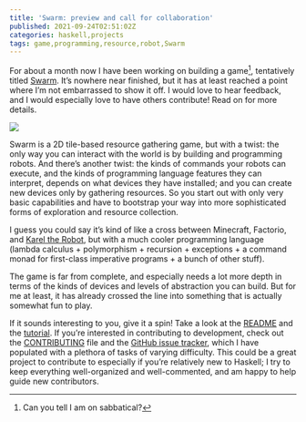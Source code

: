 ```yaml
---
title: 'Swarm: preview and call for collaboration'
published: 2021-09-24T02:51:02Z
categories: haskell,projects
tags: game,programming,resource,robot,Swarm
---
```


<p>For about a month now I have been working on building a game<a href="#fn1" class="footnote-ref" id="fnref1" role="doc-noteref"><sup>1</sup></a>, tentatively titled <a href="https://github.com/swarm-game/swarm">Swarm</a>. It’s nowhere near finished, but it has at least reached a point where I’m not embarrassed to show it off. I would love to hear feedback, and I would especially love to have others contribute! Read on for more details.</p>
<p><a href="https://github.com/swarm-game/swarm"><img src="http://byorgey.files.wordpress.com/2021/09/log.png" /></a></p>
<p>Swarm is a 2D tile-based resource gathering game, but with a twist: the only way you can interact with the world is by building and programming robots. And there’s another twist: the kinds of commands your robots can execute, and the kinds of programming language features they can interpret, depends on what devices they have installed; and you can create new devices only by gathering resources. So you start out with only very basic capabilities and have to bootstrap your way into more sophisticated forms of exploration and resource collection.</p>
<p>I guess you could say it’s kind of like a cross between Minecraft, Factorio, and <a href="https://en.wikipedia.org/wiki/Karel_(programming_language)">Karel the Robot</a>, but with a much cooler programming language (lambda calculus + polymorphism + recursion + exceptions + a command monad for first-class imperative programs + a bunch of other stuff).</p>
<p>The game is far from complete, and especially needs a lot more depth in terms of the kinds of devices and levels of abstraction you can build. But for me at least, it has already crossed the line into something that is actually somewhat fun to play.</p>
<p>If it sounds interesting to you, give it a spin! Take a look at the <a href="https://github.com/swarm-game/swarm/blob/main/README.md">README</a> and the <a href="https://github.com/swarm-game/swarm/blob/main/TUTORIAL.md">tutorial</a>. If you’re interested in contributing to development, check out the <a href="https://github.com/swarm-game/swarm/blob/main/CONTRIBUTING.md">CONTRIBUTING</a> file and the <a href="https://github.com/swarm-game/swarm/issues">GitHub issue tracker</a>, which I have populated with a plethora of tasks of varying difficulty. This could be a great project to contribute to especially if you’re relatively new to Haskell; I try to keep everything well-organized and well-commented, and am happy to help guide new contributors.</p>
<section class="footnotes" role="doc-endnotes">
<hr />
<ol>
<li id="fn1" role="doc-endnote"><p>Can you tell I am on sabbatical?<a href="#fnref1" class="footnote-back" role="doc-backlink">↩︎</a></p></li>
</ol>
</section>

